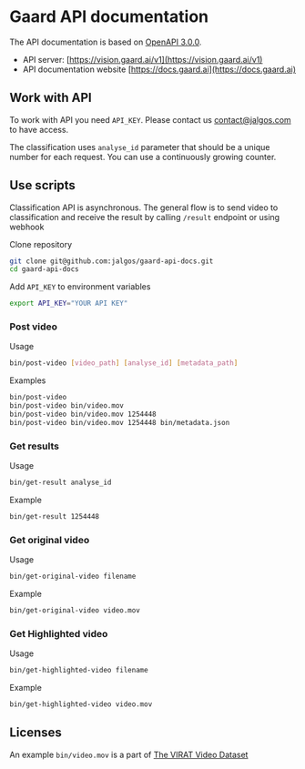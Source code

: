 # Gaard API documentation

The API documentation is based on [OpenAPI 3.0.0](https://swagger.io/).

- API server: [https://vision.gaard.ai/v1](https://vision.gaard.ai/v1)
- API documentation website [https://docs.gaard.ai](https://docs.gaard.ai)

## Work with API

To work with API you need `API_KEY`. Please contact us contact@jalgos.com to have access.

The classification uses `analyse_id` parameter that should be a unique number for each request. You can use a continuously growing counter.

## Use scripts

Classification API is asynchronous. The general flow is to send video to classification and receive the result by calling `/result` endpoint or using webhook

Clone repository

```bash
git clone git@github.com:jalgos/gaard-api-docs.git
cd gaard-api-docs
```

Add `API_KEY` to environment variables

```bash
export API_KEY="YOUR API KEY"
```

### Post video

Usage

```bash
bin/post-video [video_path] [analyse_id] [metadata_path]
```

Examples

```bash
bin/post-video
bin/post-video bin/video.mov
bin/post-video bin/video.mov 1254448
bin/post-video bin/video.mov 1254448 bin/metadata.json
```

### Get results

Usage

```bash
bin/get-result analyse_id
```

Example

```bash
bin/get-result 1254448
```

### Get original video

Usage

```bash
bin/get-original-video filename
```

Example

```bash
bin/get-original-video video.mov
```

### Get Highlighted video

Usage

```bash
bin/get-highlighted-video filename
```

Example

```bash
bin/get-highlighted-video video.mov
```

## Licenses

An example `bin/video.mov` is a part of [The VIRAT Video Dataset](https://viratdata.org/)
